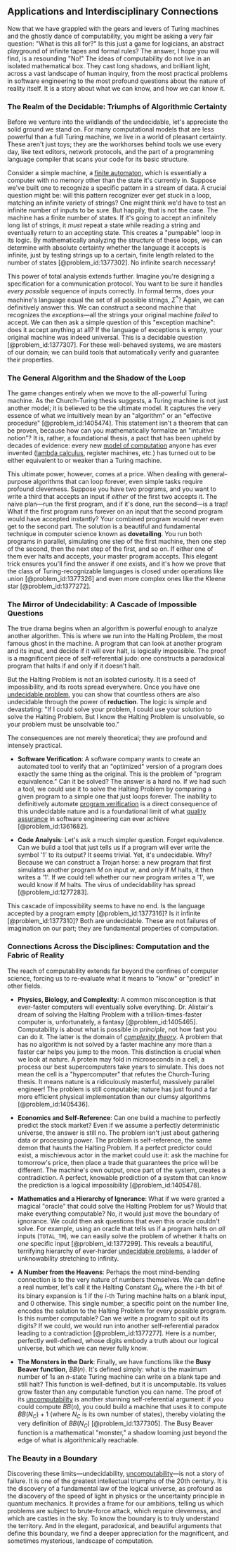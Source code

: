 ## Applications and Interdisciplinary Connections

Now that we have grappled with the gears and levers of Turing machines and the ghostly dance of computability, you might be asking a very fair question: "What is this all for?" Is this just a game for logicians, an abstract playground of infinite tapes and formal rules? The answer, I hope you will find, is a resounding "No!" The ideas of computability do not live in an isolated mathematical box. They cast long shadows, and brilliant light, across a vast landscape of human inquiry, from the most practical problems in software engineering to the most profound questions about the nature of reality itself. It is a story about what we can know, and how we can know it.

### The Realm of the Decidable: Triumphs of Algorithmic Certainty

Before we venture into the wildlands of the undecidable, let's appreciate the solid ground we stand on. For many computational models that are less powerful than a full Turing machine, we live in a world of pleasant certainty. These aren't just toys; they are the workhorses behind tools we use every day, like text editors, network protocols, and the part of a programming language compiler that scans your code for its basic structure.

Consider a simple machine, a [finite automaton](@article_id:160103), which is essentially a computer with no memory other than the state it's currently in. Suppose we've built one to recognize a specific pattern in a stream of data. A crucial question might be: will this pattern recognizer ever get stuck in a loop, matching an infinite variety of strings? One might think we'd have to test an infinite number of inputs to be sure. But happily, that is not the case. The machine has a finite number of states. If it's going to accept an infinitely long list of strings, it *must* repeat a state while reading a string and eventually return to an accepting state. This creates a "pumpable" loop in its logic. By mathematically analyzing the structure of these loops, we can determine with absolute certainty whether the language it accepts is infinite, just by testing strings up to a certain, finite length related to the number of states [@problem_id:1377302]. No infinite search necessary!

This power of total analysis extends further. Imagine you're designing a specification for a communication protocol. You want to be sure it handles *every possible* sequence of inputs correctly. In formal terms, does your machine's language equal the set of all possible strings, $\Sigma^*$? Again, we can definitively answer this. We can construct a second machine that recognizes the *exceptions*—all the strings your original machine *failed* to accept. We can then ask a simple question of this "exception machine": does it accept anything at all? If the language of exceptions is empty, your original machine was indeed universal. This is a decidable question [@problem_id:1377307]. For these well-behaved systems, we are masters of our domain; we can build tools that automatically verify and guarantee their properties.

### The General Algorithm and the Shadow of the Loop

The game changes entirely when we move to the all-powerful Turing machine. As the Church-Turing thesis suggests, a Turing machine is not just another model; it is believed to be the ultimate model. It captures the very essence of what we intuitively mean by an "algorithm" or an "effective procedure" [@problem_id:1405474]. This statement isn't a theorem that can be proven, because how can you mathematically formalize an "intuitive notion"? It is, rather, a foundational thesis, a pact that has been upheld by decades of evidence: every new [model of computation](@article_id:636962) anyone has ever invented ([lambda calculus](@article_id:148231), register machines, etc.) has turned out to be either equivalent to or weaker than a Turing machine.

This ultimate power, however, comes at a price. When dealing with general-purpose algorithms that can loop forever, even simple tasks require profound cleverness. Suppose you have two programs, and you want to write a third that accepts an input if *either* of the first two accepts it. The naive plan—run the first program, and if it's done, run the second—is a trap! What if the first program runs forever on an input that the second program would have accepted instantly? Your combined program would never even get to the second part. The solution is a beautiful and fundamental technique in computer science known as **dovetailing**. You run both programs in parallel, simulating one step of the first machine, then one step of the second, then the next step of the first, and so on. If either one of them ever halts and accepts, your master program accepts. This elegant trick ensures you'll find the answer if one exists, and it's how we prove that the class of Turing-recognizable languages is closed under operations like union [@problem_id:1377326] and even more complex ones like the Kleene star [@problem_id:1377272].

### The Mirror of Undecidability: A Cascade of Impossible Questions

The true drama begins when an algorithm is powerful enough to analyze another algorithm. This is where we run into the Halting Problem, the most famous ghost in the machine. A program that can look at another program and its input, and decide if it will ever halt, is logically impossible. The proof is a magnificent piece of self-referential judo: one constructs a paradoxical program that halts if and only if it doesn't halt.

But the Halting Problem is not an isolated curiosity. It is a seed of impossibility, and its roots spread everywhere. Once you have one [undecidable problem](@article_id:271087), you can show that countless others are also undecidable through the power of **reduction**. The logic is simple and devastating: "If I could solve your problem, I could use your solution to solve the Halting Problem. But I know the Halting Problem is unsolvable, so your problem must be unsolvable too."

The consequences are not merely theoretical; they are profound and intensely practical.
-   **Software Verification**: A software company wants to create an automated tool to verify that an "optimized" version of a program does exactly the same thing as the original. This is the problem of "program equivalence." Can it be solved? The answer is a hard no. If we had such a tool, we could use it to solve the Halting Problem by comparing a given program to a simple one that just loops forever. The inability to definitively automate [program verification](@article_id:263659) is a direct consequence of this undecidable nature and is a foundational limit of what [quality assurance](@article_id:202490) in software engineering can ever achieve [@problem_id:1361682].

-   **Code Analysis**: Let's ask a much simpler question. Forget equivalence. Can we build a tool that just tells us if a program will ever write the symbol '1' to its output? It seems trivial. Yet, it's undecidable. Why? Because we can construct a Trojan horse: a new program that first simulates another program $M$ on input $w$, and *only* if $M$ halts, it then writes a '1'. If we could tell whether our new program writes a '1', we would know if $M$ halts. The virus of undecidability has spread [@problem_id:1277283].

This cascade of impossibility seems to have no end. Is the language accepted by a program empty [@problem_id:1377316]? Is it infinite [@problem_id:1377310]? Both are undecidable. These are not failures of imagination on our part; they are fundamental properties of computation.

### Connections Across the Disciplines: Computation and the Fabric of Reality

The reach of computability extends far beyond the confines of computer science, forcing us to re-evaluate what it means to "know" or "predict" in other fields.

-   **Physics, Biology, and Complexity**: A common misconception is that ever-faster computers will eventually solve everything. Dr. Alistair's dream of solving the Halting Problem with a trillion-times-faster computer is, unfortunately, a fantasy [@problem_id:1405465]. Computability is about what is possible *in principle*, not how fast you can do it. The latter is the domain of *[complexity theory](@article_id:135917)*. A problem that has no algorithm is not solved by a faster machine any more than a faster car helps you jump to the moon. This distinction is crucial when we look at nature. A protein may fold in microseconds in a cell, a process our best supercomputers take years to simulate. This does not mean the cell is a "hypercomputer" that refutes the Church-Turing thesis. It means nature is a ridiculously masterful, massively parallel engineer! The problem is still computable; nature has just found a far more efficient physical implementation than our clumsy algorithms [@problem_id:1405436].

-   **Economics and Self-Reference**: Can one build a machine to perfectly predict the stock market? Even if we assume a perfectly deterministic universe, the answer is still no. The problem isn't just about gathering data or processing power. The problem is self-reference, the same demon that haunts the Halting Problem. If a perfect predictor could exist, a mischievous actor in the market could use it: ask the machine for tomorrow's price, then place a trade that guarantees the price will be different. The machine's own output, once part of the system, creates a contradiction. A perfect, knowable prediction of a system that can know the prediction is a logical impossibility [@problem_id:1405478].

-   **Mathematics and a Hierarchy of Ignorance**: What if we were granted a magical "oracle" that could solve the Halting Problem for us? Would that make everything computable? No, it would just move the boundary of ignorance. We could then ask questions that even this oracle couldn't solve. For example, using an oracle that tells us if a program halts on *all* inputs (`TOTAL_TM`), we can easily solve the problem of whether it halts on *one* specific input [@problem_id:1377299]. This reveals a beautiful, terrifying hierarchy of ever-harder [undecidable problems](@article_id:144584), a ladder of unknowability stretching to infinity.

-   **A Number from the Heavens**: Perhaps the most mind-bending connection is to the very nature of numbers themselves. We can define a real number, let's call it the Halting Constant $\Omega_H$, where the $i$-th bit of its binary expansion is 1 if the $i$-th Turing machine halts on a blank input, and 0 otherwise. This single number, a specific point on the number line, encodes the solution to the Halting Problem for every possible program. Is this number computable? Can we write a program to spit out its digits? If we could, we would run into another self-referential paradox leading to a contradiction [@problem_id:1377277]. Here is a number, perfectly well-defined, whose digits embody a truth about our logical universe, but which we can never fully know.

-   **The Monsters in the Dark**: Finally, we have functions like the **Busy Beaver function**, $BB(n)$. It's defined simply: what is the maximum number of 1s an $n$-state Turing machine can write on a blank tape and still halt? This function is well-defined, but it is uncomputable. Its values grow faster than any computable function you can name. The proof of its [uncomputability](@article_id:260207) is another stunning self-referential argument: if you could compute $BB(n)$, you could build a machine that uses it to compute $BB(N_C) + 1$ (where $N_C$ is its own number of states), thereby violating the very definition of $BB(N_C)$ [@problem_id:1377305]. The Busy Beaver function is a mathematical "monster," a shadow looming just beyond the edge of what is algorithmically reachable.

### The Beauty in a Boundary

Discovering these limits—undecidability, [uncomputability](@article_id:260207)—is not a story of failure. It is one of the greatest intellectual triumphs of the 20th century. It is the discovery of a fundamental law of the logical universe, as profound as the discovery of the speed of light in physics or the uncertainty principle in quantum mechanics. It provides a frame for our ambitions, telling us which problems are subject to brute-force attack, which require cleverness, and which are castles in the sky. To know the boundary is to truly understand the territory. And in the elegant, paradoxical, and beautiful arguments that define this boundary, we find a deeper appreciation for the magnificent, and sometimes mysterious, landscape of computation.